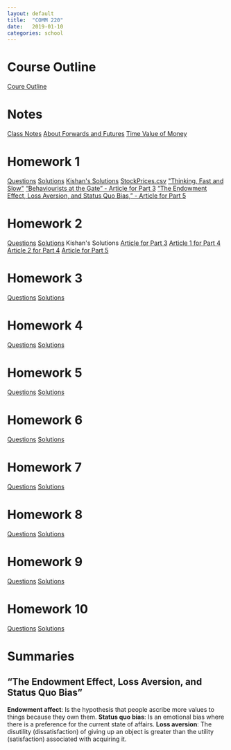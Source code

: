 ```yaml
---
layout: default
title:  "COMM 220"
date:   2019-01-10 
categories: school
---
```


<h1>Course Outline</h1>
<a href="https://docs.google.com/uc?id=19ZnckEXjw3NUDjkLXe3rloMo1RezrD8T">Coure Outline</a>

<h1>Notes</h1>
<a href="https://docs.google.com/uc?id=1ffF2WqViwrgaymQFPKTD45sM8zkm3YoY">Class Notes</a>  
<a href="https://docs.google.com/uc?id=1tMp_8ldcbNx-SXfeR_q4gCJnru2UELdW">About Forwards and Futures</a>  
<a href="https://docs.google.com/uc?id=13byaUpn6mGxF5PDMs9MrC1_EJ5onE41d">Time Value of Money</a>  

<h1>Homework 1</h1>
<a href="https://docs.google.com/uc?id=1iLxaIGKshhVT8k1oT2lZakPiQe13KcEd">Questions</a>  
<a href="https://docs.google.com/uc?id=19rxHeYfaBNrLLIe0RvB9xVDACSt4csIq">Solutions</a>  
<a href="https://docs.google.com/document/d/1Zgf_dqg-vfPrmz3QEDPbxmdszZtRnUxpmOJuM0Fc1sM/edit#heading=h.s91azbyrd1f">Kishan's Solutions</a>   
<a href="https://drive.google.com/open?id=18gPKYu5dg2LCkC07UZ2ZtIdLvSYydlal">StockPrices.csv</a>  
<a href="#">"Thinking, Fast and Slow"</a>  
<a href="https://docs.google.com/uc?id=1k-XPRbqRskjMwV591Piuxg-DiVxBckEu">“Behaviourists at the Gate” - Article for Part 3</a>  
<a href="https://docs.google.com/uc?id=1mcuNC3sKhNkm2RDnWky3npygczIITo7-">“The Endowment
Effect, Loss Aversion, and Status Quo Bias,” - Article for Part 5</a>

<h1>Homework 2</h1>
<a href="https://docs.google.com/uc?id=1XfDoMpvXpL_lEy0F2TAUEGM0-ZohS8Jj">Questions</a>  
<a href="https://docs.google.com/uc?id=1V_TrjilNIf9uAZrWyn4kzjj96frB8sXa">Solutions</a>  
<a href="https://docs.google.com/document/d/1Zgf_dqg-vfPrmz3QEDPbxmdszZtRnUxpmOJuM0Fc1sM/edit#heading=h.p3zzib6qgu4j"></a>Kishan's Solutions</a>  
<a href="https://docs.google.com/uc?id=1O_GrfHgS2czxE1MpiG7MFL8r7ZYByvVI">Article for Part 3</a>  
<a href="https://docs.google.com/uc?id=1pljyA2kGMe18jpTG5DjqQC0dvUczsBRp">Article 1 for Part 4</a>  
<a href="https://docs.google.com/uc?id=1O_GrfHgS2czxE1MpiG7MFL8r7ZYByvVI">Article 2 for Part 4</a>  
<a href="https://docs.google.com/uc?id=1mcuNC3sKhNkm2RDnWky3npygczIITo7-">Article for Part 5</a>  

<h1>Homework 3</h1>
<a href="">Questions</a>  
<a href="">Solutions</a>  

<h1>Homework 4</h1>
<a href="">Questions</a>  
<a href="">Solutions</a>  

<h1>Homework 5</h1>
<a href="">Questions</a>  
<a href="">Solutions</a>  

<h1>Homework 6</h1>
<a href="">Questions</a>  
<a href="">Solutions</a>  

<h1>Homework 7</h1>
<a href="">Questions</a>  
<a href="">Solutions</a>  

<h1>Homework 8</h1>
<a href="">Questions</a>  
<a href="">Solutions</a>  

<h1>Homework 9</h1>
<a href="">Questions</a>  
<a href="">Solutions</a>  

<h1>Homework 10</h1>
<a href="">Questions</a>  
<a href="">Solutions</a>  

<h1>Summaries</h1>
<h2 id="hw1a3">“The Endowment Effect, Loss Aversion, and Status Quo Bias”</h2>
<b>Endowment affect</b>:  
Is the hypothesis that people ascribe more values to things because they own them.  
<b>Status quo bias</b>:  
Is an emotional bias where there is a preference for the current state of affairs.  
<b>Loss aversion</b>:  
The disutility (dissatisfaction) of giving up an object is greater than the utility (satisfaction) associated with acquiring it.  